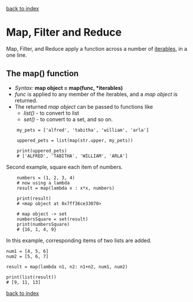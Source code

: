 [back to index](README.md)

# Map, Filter and Reduce

Map, Filter, and Reduce apply a function across a number of [iterables](Iterators.md), in a one line.

## The **map()** function
* *Syntax:* **map object = map(func, \*iterables)**
* *func* is applied to any member of the iterables, and a *map object* is returned.
* The returned *map object* can be passed to functions like
   * *list()* - to convert to list
   * *set()* - to convert to a set, and so on.
```
    my_pets = ['alfred', 'tabitha', 'william', 'arla']

    uppered_pets = list(map(str.upper, my_pets))

    print(uppered_pets)
    # ['ALFRED', 'TABITHA', 'WILLIAM', 'ARLA']
```

Second example, square each item of numbers.
```
    numbers = (1, 2, 3, 4)
    # now using a lambda
    result = map(lambda x : x*x, numbers)

    print(result)
    # <map object at 0x7ff36ce33070>

    # map object -> set
    numbersSquare = set(result)
    print(numbersSquare)
    # {16, 1, 4, 9}
```

In this example, corresponding items of two lists are added.
```
num1 = [4, 5, 6]
num2 = [5, 6, 7]

result = map(lambda n1, n2: n1+n2, num1, num2)

print(list(result))
# [9, 11, 13]
```





[back to index](README.md)
